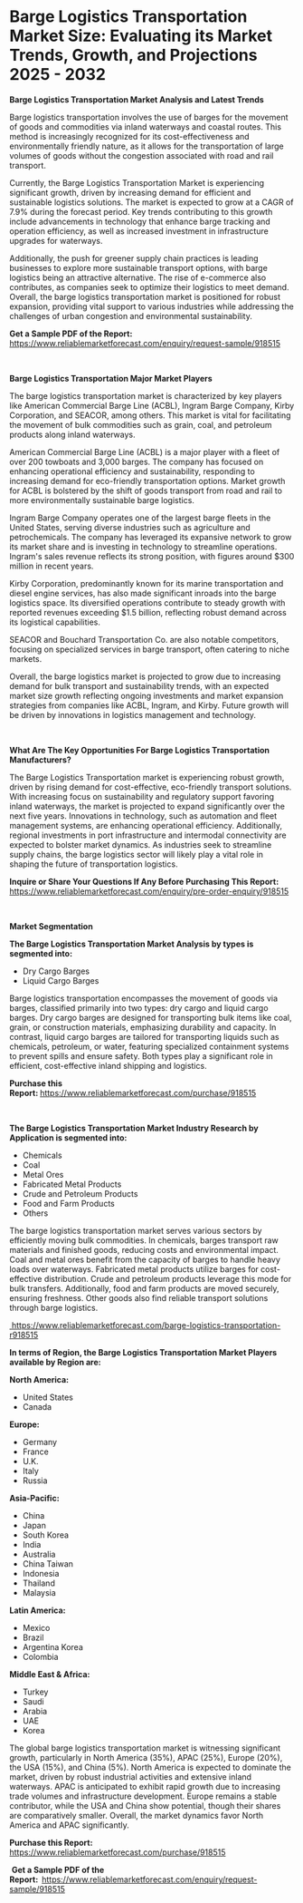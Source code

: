 <p><h1>Barge Logistics Transportation Market Size: Evaluating its Market Trends, Growth, and Projections 2025 - 2032</h1></p><p><strong>Barge Logistics Transportation Market Analysis and Latest Trends</strong></p>
<p><p>Barge logistics transportation involves the use of barges for the movement of goods and commodities via inland waterways and coastal routes. This method is increasingly recognized for its cost-effectiveness and environmentally friendly nature, as it allows for the transportation of large volumes of goods without the congestion associated with road and rail transport. </p><p>Currently, the Barge Logistics Transportation Market is experiencing significant growth, driven by increasing demand for efficient and sustainable logistics solutions. The market is expected to grow at a CAGR of 7.9% during the forecast period. Key trends contributing to this growth include advancements in technology that enhance barge tracking and operation efficiency, as well as increased investment in infrastructure upgrades for waterways. </p><p>Additionally, the push for greener supply chain practices is leading businesses to explore more sustainable transport options, with barge logistics being an attractive alternative. The rise of e-commerce also contributes, as companies seek to optimize their logistics to meet demand. Overall, the barge logistics transportation market is positioned for robust expansion, providing vital support to various industries while addressing the challenges of urban congestion and environmental sustainability.</p></p>
<p><strong>Get a Sample PDF of the Report:&nbsp;</strong> <a href="https://www.reliablemarketforecast.com/enquiry/request-sample/918515?utm_campaign=3526&utm_medium=2&utm_source=Github&utm_content=ia&utm_term=18042025&utm_id=barge-logistics-transportation">https://www.reliablemarketforecast.com/enquiry/request-sample/918515</a></p>
<p>&nbsp;</p>
<p><strong>Barge Logistics Transportation Major Market Players</strong></p>
<p><p>The barge logistics transportation market is characterized by key players like American Commercial Barge Line (ACBL), Ingram Barge Company, Kirby Corporation, and SEACOR, among others. This market is vital for facilitating the movement of bulk commodities such as grain, coal, and petroleum products along inland waterways.</p><p>American Commercial Barge Line (ACBL) is a major player with a fleet of over 200 towboats and 3,000 barges. The company has focused on enhancing operational efficiency and sustainability, responding to increasing demand for eco-friendly transportation options. Market growth for ACBL is bolstered by the shift of goods transport from road and rail to more environmentally sustainable barge logistics.</p><p>Ingram Barge Company operates one of the largest barge fleets in the United States, serving diverse industries such as agriculture and petrochemicals. The company has leveraged its expansive network to grow its market share and is investing in technology to streamline operations. Ingram's sales revenue reflects its strong position, with figures around $300 million in recent years.</p><p>Kirby Corporation, predominantly known for its marine transportation and diesel engine services, has also made significant inroads into the barge logistics space. Its diversified operations contribute to steady growth with reported revenues exceeding $1.5 billion, reflecting robust demand across its logistical capabilities.</p><p>SEACOR and Bouchard Transportation Co. are also notable competitors, focusing on specialized services in barge transport, often catering to niche markets.</p><p>Overall, the barge logistics market is projected to grow due to increasing demand for bulk transport and sustainability trends, with an expected market size growth reflecting ongoing investments and market expansion strategies from companies like ACBL, Ingram, and Kirby. Future growth will be driven by innovations in logistics management and technology.</p></p>
<p>&nbsp;</p>
<p><strong>What Are The Key Opportunities For Barge Logistics Transportation Manufacturers?</strong></p>
<p><p>The Barge Logistics Transportation market is experiencing robust growth, driven by rising demand for cost-effective, eco-friendly transport solutions. With increasing focus on sustainability and regulatory support favoring inland waterways, the market is projected to expand significantly over the next five years. Innovations in technology, such as automation and fleet management systems, are enhancing operational efficiency. Additionally, regional investments in port infrastructure and intermodal connectivity are expected to bolster market dynamics. As industries seek to streamline supply chains, the barge logistics sector will likely play a vital role in shaping the future of transportation logistics.</p></p>
<p><strong>Inquire or Share Your Questions If Any Before Purchasing This Report:</strong> <a href="https://www.reliablemarketforecast.com/enquiry/pre-order-enquiry/918515?utm_campaign=3526&utm_medium=2&utm_source=Github&utm_content=ia&utm_term=18042025&utm_id=barge-logistics-transportation">https://www.reliablemarketforecast.com/enquiry/pre-order-enquiry/918515</a></p>
<p>&nbsp;</p>
<p><strong>Market Segmentation</strong></p>
<p><strong>The Barge Logistics Transportation Market Analysis by types is segmented into:</strong></p>
<p><ul><li>Dry Cargo Barges</li><li>Liquid Cargo Barges</li></ul></p>
<p><p>Barge logistics transportation encompasses the movement of goods via barges, classified primarily into two types: dry cargo and liquid cargo barges. Dry cargo barges are designed for transporting bulk items like coal, grain, or construction materials, emphasizing durability and capacity. In contrast, liquid cargo barges are tailored for transporting liquids such as chemicals, petroleum, or water, featuring specialized containment systems to prevent spills and ensure safety. Both types play a significant role in efficient, cost-effective inland shipping and logistics.</p></p>
<p><strong>Purchase this Report:&nbsp;</strong><a href="https://www.reliablemarketforecast.com/purchase/918515?utm_campaign=3526&utm_medium=2&utm_source=Github&utm_content=ia&utm_term=18042025&utm_id=barge-logistics-transportation">https://www.reliablemarketforecast.com/purchase/918515</a></p>
<p>&nbsp;</p>
<p><strong>The Barge Logistics Transportation Market Industry Research by Application is segmented into:</strong></p>
<p><ul><li>Chemicals</li><li>Coal</li><li>Metal Ores</li><li>Fabricated Metal Products</li><li>Crude and Petroleum Products</li><li>Food and Farm Products</li><li>Others</li></ul></p>
<p><p>The barge logistics transportation market serves various sectors by efficiently moving bulk commodities. In chemicals, barges transport raw materials and finished goods, reducing costs and environmental impact. Coal and metal ores benefit from the capacity of barges to handle heavy loads over waterways. Fabricated metal products utilize barges for cost-effective distribution. Crude and petroleum products leverage this mode for bulk transfers. Additionally, food and farm products are moved securely, ensuring freshness. Other goods also find reliable transport solutions through barge logistics.</p></p>
<p><a href="https://www.reliablemarketforecast.com/barge-logistics-transportation-r918515?utm_campaign=3526&utm_medium=2&utm_source=Github&utm_content=ia&utm_term=18042025&utm_id=barge-logistics-transportation">&nbsp;https://www.reliablemarketforecast.com/barge-logistics-transportation-r918515</a></p>
<p><strong>In terms of Region, the Barge Logistics Transportation Market Players available by Region are:</strong></p>
<p>
    <p> <strong> North America: </strong>
        <ul>
            <li>United States</li>
            <li>Canada</li>
        </ul>
        </p> 
    <p> <strong> Europe: </strong>
        <ul>
            <li>Germany</li>
            <li>France</li>
            <li>U.K.</li>
            <li>Italy</li>
            <li>Russia</li>
        </ul>
        </p> 
    <p> <strong> Asia-Pacific: </strong>
        <ul>
            <li>China</li>
            <li>Japan</li>
            <li>South Korea</li>
            <li>India</li>
            <li>Australia</li>
            <li>China Taiwan</li>
            <li>Indonesia</li>
            <li>Thailand</li>
            <li>Malaysia</li>
        </ul>
        </p> 
    <p> <strong> Latin America: </strong>
        <ul>
            <li>Mexico</li>
            <li>Brazil</li>
            <li>Argentina Korea</li>
            <li>Colombia</li>
        </ul>
        </p> 
    <p> <strong> Middle East & Africa: </strong>
        <ul>
            <li>Turkey</li>
            <li>Saudi</li>
            <li>Arabia</li>
            <li>UAE</li>
            <li>Korea</li>
        </ul>
    </p>
    </p>
<p><p>The global barge logistics transportation market is witnessing significant growth, particularly in North America (35%), APAC (25%), Europe (20%), the USA (15%), and China (5%). North America is expected to dominate the market, driven by robust industrial activities and extensive inland waterways. APAC is anticipated to exhibit rapid growth due to increasing trade volumes and infrastructure development. Europe remains a stable contributor, while the USA and China show potential, though their shares are comparatively smaller. Overall, the market dynamics favor North America and APAC significantly.</p></p>
<p><strong>Purchase this Report: </strong><a href="https://www.reliablemarketforecast.com/purchase/918515?utm_campaign=3526&utm_medium=2&utm_source=Github&utm_content=ia&utm_term=18042025&utm_id=barge-logistics-transportation">https://www.reliablemarketforecast.com/purchase/918515</a></p>
<p>&nbsp;<strong>Get a Sample PDF of the Report:&nbsp;&nbsp;</strong><a href="https://www.reliablemarketforecast.com/enquiry/request-sample/918515?utm_campaign=3526&utm_medium=2&utm_source=Github&utm_content=ia&utm_term=18042025&utm_id=barge-logistics-transportation">https://www.reliablemarketforecast.com/enquiry/request-sample/918515</a></p>
<p><strong></strong></p>
<p><p></p><p></p><p></p></p>